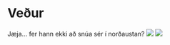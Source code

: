 # Veður
Jæja... fer hann ekki að snúa sér í norðaustan?
![](https://i.imgur.com/ivvoNJY.png)
![](https://i.imgur.com/InrNOTF.gif)
